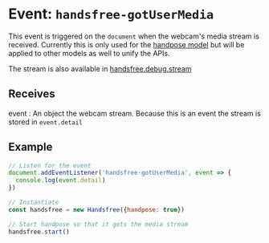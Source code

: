 # Event: `handsfree-gotUserMedia`

This event is triggered on the `document` when the webcam's media stream is received. Currently this is only used for the [handpose model](/ref/model/handpose) but will be applied to other models as well to unify the APIs.

The stream is also available in [handsfree.debug.stream](/ref/prop/debug)

## Receives

event
: An object the webcam stream. Because this is an event the stream is stored in `event.detail`

## Example

```js
// Listen for the event
document.addEventListener('handsfree-gotUserMedia', event => {
  console.log(event.detail)
})

// Instantiate
const handsfree = new Handsfree({handpose: true})

// Start handpose so that it gets the media stream
handsfree.start()
```